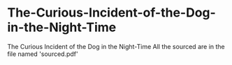 # The-Curious-Incident-of-the-Dog-in-the-Night-Time
The Curious Incident of the Dog in the Night-Time
All the sourced are in the file named 'sourced.pdf'
